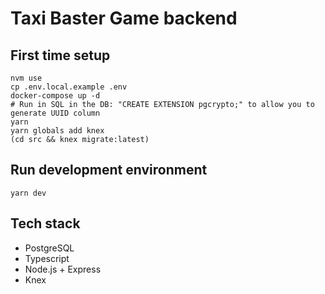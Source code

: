 # Taxi Baster Game backend

## First time setup

```
nvm use
cp .env.local.example .env
docker-compose up -d
# Run in SQL in the DB: "CREATE EXTENSION pgcrypto;" to allow you to generate UUID column
yarn
yarn globals add knex
(cd src && knex migrate:latest)
```

## Run development environment

`yarn dev`

## Tech stack

- PostgreSQL
- Typescript
- Node.js + Express
- Knex
